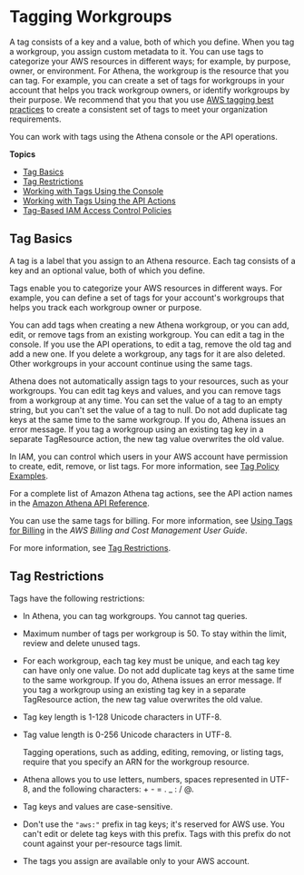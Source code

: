 # Tagging Workgroups<a name="tags"></a>

A tag consists of a key and a value, both of which you define\. When you tag a workgroup, you assign custom metadata to it\. You can use tags to categorize your AWS resources in different ways; for example, by purpose, owner, or environment\. For Athena, the workgroup is the resource that you can tag\. For example, you can create a set of tags for workgroups in your account that helps you track workgroup owners, or identify workgroups by their purpose\. We recommend that you that you use [AWS tagging best practices](https://d1.awsstatic.com/whitepapers/aws-tagging-best-practices.pdf) to create a consistent set of tags to meet your organization requirements\.

You can work with tags using the Athena console or the API operations\. 

**Topics**
+ [Tag Basics](#tag-basics)
+ [Tag Restrictions](#tag-restrictions)
+ [Working with Tags Using the Console](tags-console.md)
+ [Working with Tags Using the API Actions](tags-api.md)
+ [Tag\-Based IAM Access Control Policies](tags-access-control.md)

## Tag Basics<a name="tag-basics"></a>

A tag is a label that you assign to an Athena resource\. Each tag consists of a key and an optional value, both of which you define\.

Tags enable you to categorize your AWS resources in different ways\. For example, you can define a set of tags for your account's workgroups that helps you track each workgroup owner or purpose\.

You can add tags when creating a new Athena workgroup, or you can add, edit, or remove tags from an existing workgroup\. You can edit a tag in the console\. If you use the API operations, to edit a tag, remove the old tag and add a new one\. If you delete a workgroup, any tags for it are also deleted\. Other workgroups in your account continue using the same tags\.

Athena does not automatically assign tags to your resources, such as your workgroups\. You can edit tag keys and values, and you can remove tags from a workgroup at any time\. You can set the value of a tag to an empty string, but you can't set the value of a tag to null\. Do not add duplicate tag keys at the same time to the same workgroup\. If you do, Athena issues an error message\. If you tag a workgroup using an existing tag key in a separate TagResource action, the new tag value overwrites the old value\.

In IAM, you can control which users in your AWS account have permission to create, edit, remove, or list tags\. For more information, see [Tag Policy Examples](tags-access-control.md#tag-policy-examples)\.

For a complete list of Amazon Athena tag actions, see the API action names in the [Amazon Athena API Reference](https://docs.aws.amazon.com/athena/latest/APIReference/)\.

You can use the same tags for billing\. For more information, see [Using Tags for Billing](https://docs.aws.amazon.com/awsaccountbilling/latest/aboutv2/custom-tags.html) in the *AWS Billing and Cost Management User Guide*\.

For more information, see [Tag Restrictions](#tag-restrictions)\.

## Tag Restrictions<a name="tag-restrictions"></a>

Tags have the following restrictions:
+ In Athena, you can tag workgroups\. You cannot tag queries\.
+ Maximum number of tags per workgroup is 50\. To stay within the limit, review and delete unused tags\.
+ For each workgroup, each tag key must be unique, and each tag key can have only one value\. Do not add duplicate tag keys at the same time to the same workgroup\. If you do, Athena issues an error message\. If you tag a workgroup using an existing tag key in a separate TagResource action, the new tag value overwrites the old value\.
+ Tag key length is 1\-128 Unicode characters in UTF\-8\.
+ Tag value length is 0\-256 Unicode characters in UTF\-8\.

  Tagging operations, such as adding, editing, removing, or listing tags, require that you specify an ARN for the workgroup resource\.
+ Athena allows you to use letters, numbers, spaces represented in UTF\-8, and the following characters: \+ \- = \. \_ : / @\.
+ Tag keys and values are case\-sensitive\.
+ Don't use the `"aws:"` prefix in tag keys; it's reserved for AWS use\. You can't edit or delete tag keys with this prefix\. Tags with this prefix do not count against your per\-resource tags limit\.
+ The tags you assign are available only to your AWS account\.